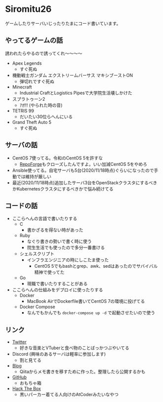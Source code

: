 # Siromitu26

ゲームしたりサーバいじったりたまにコード書いています。

## やってるゲームの話

誘われたらやるので誘ってくれ～～～～

- Apex Legends
  - すぐ死ぬ
- 機動戦士ガンダム エクストリームバーサス マキシブーストON
  - 弾切れですぐ死ぬ
- Minecraft
  - Industrial CraftとLogistics Pipesで大学院生活壊しかけた
- スプラトゥーン2
  - ｱｵ!!! (やられた時の音)
- TETRIS 99
  - だいたい30位らへんにいる
- Grand Theft Auto 5
  - すぐ死ぬ

## サーバの話
- CentOS 7使ってる。令和のCentOS 5を許すな
  - [RepoForge](http://repoforge.org/)もクローズしたんですよ。いい加減CentOS 5をやめろ
- Ansible使ってる。自宅サーバも5台(2020/11/18時点)ぐらいになったので手動では維持が厳しい
- 最近(2020/11/18時点)追加したサーバ3台をOpenStackクラスタにするべきかKubernetesクラスタにするべきかで悩み続けてる

## コードの話
- ここらへんの言語で書いたりする
  - C
    - 書かざるを得ない時があった
  - Ruby
    - なぐり書きの勢いで書く時に使う
    - 院生生活でも使ったので多分一番書ける
  - シェルスクリプト
    - インフラエンジニアの時にしこたま使った
      - CentOS 5でもbashとgrep、awk、sedはあったのでサバイバル精神で使ってた
  - Go
    - 現職で書いたりすることがある
- ここらへんの仕組みをデプロイに使ったりする
  - Docker
    - MacBook AirでDockerfile書いてCentOS 7の環境に投げてる
  - Docker Compose
    - なんでもかんでも `docker-compose up -d` で起動させたいので使う

## リンク
- [Twitter](https://twitter.com/Siromitu26)
  - 好きな音楽とVTuberと食べ物のことばっかつぶやいてる
- Discord (興味のあるサーバは軽率に参加します)
  - 割と見てる
- [Blog](http://siromitu26.hatenablog.jp/)
  - Qiitaからメモ書きを移すために作った。整理したら公開するかも
- [GitHub](https://github.com/Siromitu26)
  - おもちゃ箱
- [Hack The Box](https://www.hackthebox.eu/profile/447440)
  - 黒いパーカー着てる人向けのAtCoderみたいなやつ
